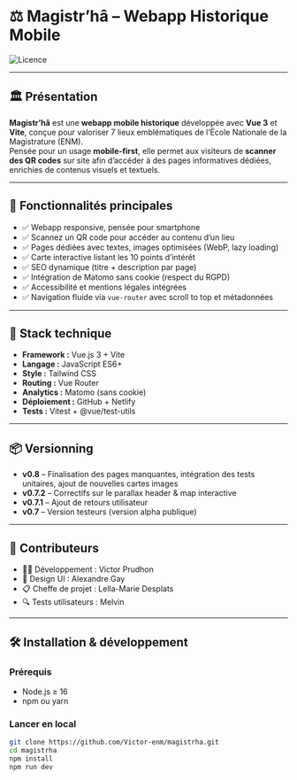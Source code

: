 # ⚖️ Magistr’hâ – Webapp Historique Mobile

![Licence](https://img.shields.io/badge/license-MIT-green.svg)

---

## 🏛️ Présentation

**Magistr’hâ** est une **webapp mobile historique** développée avec **Vue 3** et **Vite**, conçue pour valoriser 7 lieux emblématiques de l’École Nationale de la Magistrature (ENM).  
Pensée pour un usage **mobile-first**, elle permet aux visiteurs de **scanner des QR codes** sur site afin d’accéder à des pages informatives dédiées, enrichies de contenus visuels et textuels.

---

## 🚀 Fonctionnalités principales

- ✅ Webapp responsive, pensée pour smartphone
- ✅ Scannez un QR code pour accéder au contenu d’un lieu
- ✅ Pages dédiées avec textes, images optimisées (WebP, lazy loading)
- ✅ Carte interactive listant les 10 points d’intérêt
- ✅ SEO dynamique (titre + description par page)
- ✅ Intégration de Matomo sans cookie (respect du RGPD)
- ✅ Accessibilité et mentions légales intégrées
- ✅ Navigation fluide via `vue-router` avec scroll to top et métadonnées

---

## 🧱 Stack technique

- **Framework :** Vue.js 3 + Vite
- **Langage :** JavaScript ES6+
- **Style :** Tailwind CSS
- **Routing :** Vue Router
- **Analytics :** Matomo (sans cookie)
- **Déploiement :** GitHub + Netlify
- **Tests :** Vitest + @vue/test-utils

---

## 📦 Versionning

- **v0.8** – Finalisation des pages manquantes, intégration des tests unitaires, ajout de nouvelles cartes images
- **v0.7.2** – Correctifs sur le parallax header & map interactive
- **v0.7.1** – Ajout de retours utilisateur
- **v0.7** – Version testeurs (version alpha publique)

---

## 🙌 Contributeurs

- 👨‍💻 Développement : Victor Prudhon
- 🎨 Design UI : Alexandre Gay
- 📋 Cheffe de projet : Lella-Marie Desplats
- 🔍 Tests utilisateurs : Melvin

---

## 🛠️ Installation & développement

### Prérequis

- Node.js ≥ 16  
- npm ou yarn

### Lancer en local

```bash
git clone https://github.com/Victor-enm/magistrha.git
cd magistrha
npm install
npm run dev
